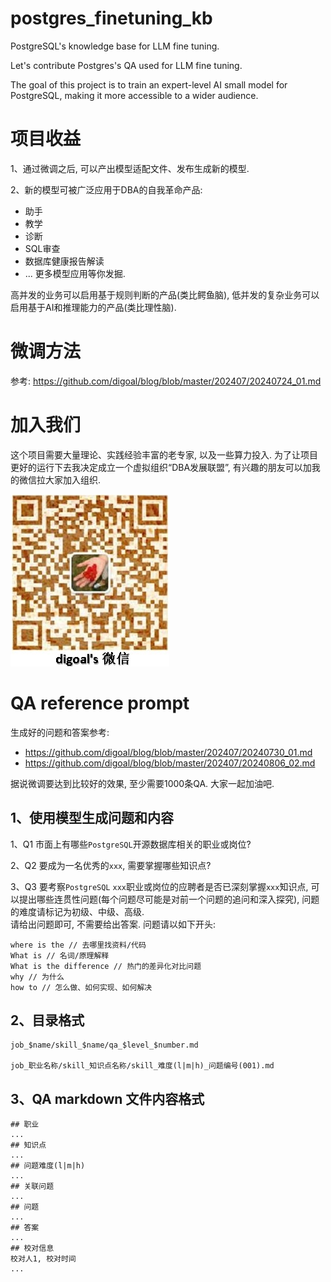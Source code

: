 # postgres_finetuning_kb
PostgreSQL's knowledge base for LLM fine tuning.  
   
Let's contribute Postgres's QA used for LLM fine tuning.  
  
The goal of this project is to train an expert-level AI small model for PostgreSQL, making it more accessible to a wider audience.  

# 项目收益
1、通过微调之后, 可以产出模型适配文件、发布生成新的模型.  
  
2、新的模型可被广泛应用于DBA的自我革命产品:  
- 助手
- 教学
- 诊断
- SQL审查
- 数据库健康报告解读
- ... 更多模型应用等你发掘.
   
高并发的业务可以启用基于规则判断的产品(类比鳄鱼脑), 低并发的复杂业务可以启用基于AI和推理能力的产品(类比理性脑).
    
# 微调方法
参考: https://github.com/digoal/blog/blob/master/202407/20240724_01.md
   
# 加入我们
这个项目需要大量理论、实践经验丰富的老专家, 以及一些算力投入. 为了让项目更好的运行下去我决定成立一个虚拟组织“DBA发展联盟”, 有兴趣的朋友可以加我的微信拉大家加入组织.  
  
![pic](https://github.com/digoal/blog/raw/master/pic/digoal_weixin.jpg)   
   
# QA reference prompt
生成好的问题和答案参考: 
- https://github.com/digoal/blog/blob/master/202407/20240730_01.md
- https://github.com/digoal/blog/blob/master/202407/20240806_02.md  

据说微调要达到比较好的效果, 至少需要1000条QA. 大家一起加油吧.  
  
## 1、使用模型生成问题和内容  
  
1、Q1 市面上有哪些`PostgreSQL`开源数据库相关的职业或岗位?  
  
2、Q2 要成为一名优秀的`xxx`, 需要掌握哪些知识点?   
  
3、Q3 要考察`PostgreSQL` `xxx`职业或岗位的应聘者是否已深刻掌握`xxx`知识点, 可以提出哪些连贯性问题(每个问题尽可能是对前一个问题的追问和深入探究), 问题的难度请标记为初级、中级、高级.   
请给出问题即可, 不需要给出答案. 问题请以如下开头:   
```  
where is the // 去哪里找资料/代码  
What is // 名词/原理解释  
What is the difference // 热门的差异化对比问题  
why // 为什么  
how to // 怎么做、如何实现、如何解决  
```  
  
## 2、目录格式  
  
```  
job_$name/skill_$name/qa_$level_$number.md    
    
job_职业名称/skill_知识点名称/skill_难度(l|m|h)_问题编号(001).md    
```  
  
  
## 3、QA markdown 文件内容格式  
  
```  
## 职业    
...    
## 知识点    
...    
## 问题难度(l|m|h)    
...
## 关联问题
...  
## 问题    
...    
## 答案    
...    
## 校对信息    
校对人1, 校对时间    
...    
```  
  

